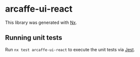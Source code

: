 # arcaffe-ui-react

This library was generated with [Nx](https://nx.dev).

## Running unit tests

Run `nx test arcaffe-ui-react` to execute the unit tests via [Jest](https://jestjs.io).
